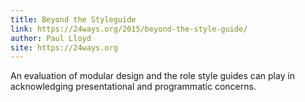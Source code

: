 ```yaml
---
title: Beyond the Styleguide
link: https://24ways.org/2015/beyond-the-style-guide/
author: Paul Lloyd
site: https://24ways.org
---
```


An evaluation of modular design and the role style guides can play in acknowledging presentational and programmatic concerns.
